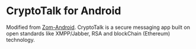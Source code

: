 # CryptoTalk for Android 

Modified from [Zom-Android](https://github.com/zom/Zom-Android).  CryptoTalk is a secure messaging app built on open standards like XMPP/Jabber, RSA and blockChain (Ethereum) technology.

